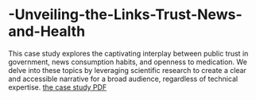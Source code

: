 # -Unveiling-the-Links-Trust-News-and-Health
This case study explores the captivating interplay between public trust in government, news consumption habits, and openness to medication. We delve into these topics by leveraging scientific research to create a clear and accessible narrative for a broad audience, regardless of technical expertise.
[the case study PDF](https://github.com/Hamza-Shafee-Aldaghstany/-Unveiling-the-Links-Trust-News-and-Health/blob/main/The%20case%20study%20text/Case_Study%20(2).pdf)
